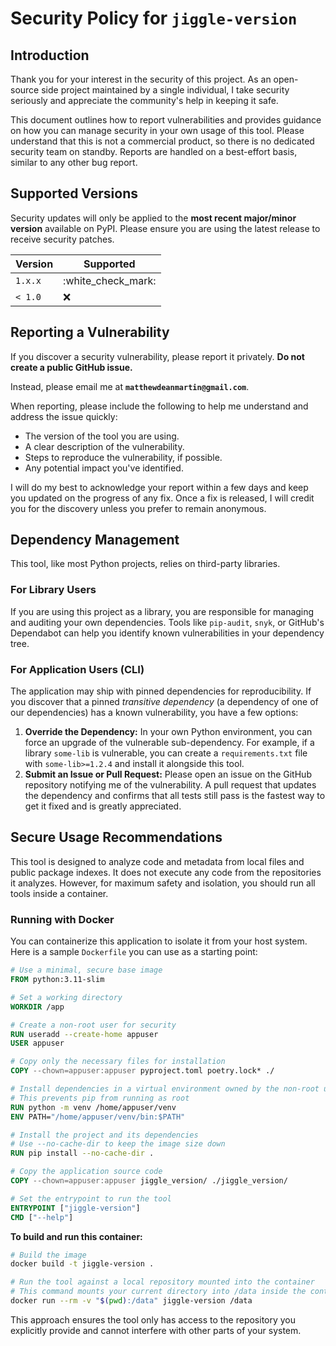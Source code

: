 # Security Policy for `jiggle-version`

## Introduction

Thank you for your interest in the security of this project. As an open-source side project maintained by a single
individual, I take security seriously and appreciate the community's help in keeping it safe.

This document outlines how to report vulnerabilities and provides guidance on how you can manage security in your own
usage of this tool. Please understand that this is not a commercial product, so there is no dedicated security team on
standby. Reports are handled on a best-effort basis, similar to any other bug report.

## Supported Versions

Security updates will only be applied to the **most recent major/minor version** available on PyPI. Please ensure you
are using the latest release to receive security patches.

| Version | Supported            |
|---------|----------------------|
| `1.x.x` | :white\_check\_mark: |
| `< 1.0` | :x:                  |

## Reporting a Vulnerability

If you discover a security vulnerability, please report it privately. **Do not create a public GitHub issue.**

Instead, please email me at **`matthewdeanmartin@gmail.com`**.

When reporting, please include the following to help me understand and address the issue quickly:

* The version of the tool you are using.
* A clear description of the vulnerability.
* Steps to reproduce the vulnerability, if possible.
* Any potential impact you've identified.

I will do my best to acknowledge your report within a few days and keep you updated on the progress of any fix. Once a
fix is released, I will credit you for the discovery unless you prefer to remain anonymous.

## Dependency Management

This tool, like most Python projects, relies on third-party libraries.

### For Library Users

If you are using this project as a library, you are responsible for managing and auditing your own dependencies. Tools
like `pip-audit`, `snyk`, or GitHub's Dependabot can help you identify known vulnerabilities in your dependency tree.

### For Application Users (CLI)

The application may ship with pinned dependencies for reproducibility. If you discover that a pinned *transitive
dependency* (a dependency of one of our dependencies) has a known vulnerability, you have a few options:

1. **Override the Dependency:** In your own Python environment, you can force an upgrade of the vulnerable
   sub-dependency. For example, if a library `some-lib` is vulnerable, you can create a `requirements.txt` file with
   `some-lib>=1.2.4` and install it alongside this tool.
2. **Submit an Issue or Pull Request:** Please open an issue on the GitHub repository notifying me of the vulnerability.
   A pull request that updates the dependency and confirms that all tests still pass is the fastest way to get it fixed
   and is greatly appreciated.

## Secure Usage Recommendations

This tool is designed to analyze code and metadata from local files and public package indexes. It does not execute any
code from the repositories it analyzes. However, for maximum safety and isolation, you should run all tools
inside a container.

### Running with Docker

You can containerize this application to isolate it from your host system. Here is a sample `Dockerfile` you can use as
a starting point:

```dockerfile
# Use a minimal, secure base image
FROM python:3.11-slim

# Set a working directory
WORKDIR /app

# Create a non-root user for security
RUN useradd --create-home appuser
USER appuser

# Copy only the necessary files for installation
COPY --chown=appuser:appuser pyproject.toml poetry.lock* ./

# Install dependencies in a virtual environment owned by the non-root user
# This prevents pip from running as root
RUN python -m venv /home/appuser/venv
ENV PATH="/home/appuser/venv/bin:$PATH"

# Install the project and its dependencies
# Use --no-cache-dir to keep the image size down
RUN pip install --no-cache-dir .

# Copy the application source code
COPY --chown=appuser:appuser jiggle_version/ ./jiggle_version/

# Set the entrypoint to run the tool
ENTRYPOINT ["jiggle-version"]
CMD ["--help"]
```

**To build and run this container:**

```bash
# Build the image
docker build -t jiggle-version .

# Run the tool against a local repository mounted into the container
# This command mounts your current directory into /data inside the container
docker run --rm -v "$(pwd):/data" jiggle-version /data
```

This approach ensures the tool only has access to the repository you explicitly provide and cannot interfere with other
parts of your system.
